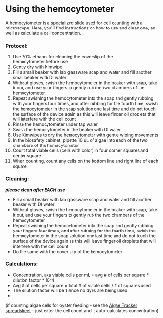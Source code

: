 # Using the hemocytometer
A hemocytometer is a specialized slide used for cell counting with a microscope. Here, you'll find instructions on how to use and clean one, as well as calculate a cell concentration.

### Protocol:
1. Use 70% ethanol for cleaning the coverslip of the hemocytometer before use
2. Gently dry with Kimwipe 
3. Fill a small beaker with lab glassware soap and water and fill another small beaker with DI water
4. Without gloves, swish the hemocytometer in the beaker with soap, take it out, and use your fingers to gently rub the two chambers of the hemocytometer 
5. Repeat swishing the hemocytometer into the soap and gently rubbing with your fingers four times, and after rubbing for the fourth time, swish the hemocytometer in the soap solution one last time and do not touch the surface of the device again as this will leave finger oil droplets that will interfere with the cell count 
6. Rinse the hemocytometer under tap water
7. Swish the hemocytometer in the beaker with DI water 
8. Use Kimwipes to dry the hemocytometer with gentle wiping movements 
9. In the biosafety cabinet, pipette 10 uL of algae into each of the two chambers of the hemacytometer 
10. Count total viable cells (cells with color) in four corner squares and center square 
11. When counting, count any cells on the bottom line and right line of each square 

### Cleaning:
***please clean after EACH use***
- Fill a small beaker with lab glassware soap and water and fill another beaker with DI water
- Without gloves, swish the hemocytometer in the beaker with soap, take it out, and use your fingers to gently rub the two chambers of the hemocytometer
- Repeat swishing the hemocytometer into the soap and gently rubbing your fingers four times, and after rubbing for the fourth time, swish the hemocytometer in the soap solution one last time and do not touch the surface of the device again as this will leave finger oil droplets that will interfere with the cell count
- Do the same with the cover slip of the hemocytometer

### Calculations:
- Concentration, aka viable cells per mL = avg # of cells per square * dilution factor * 10^4
- Avg # of cells per square = total # of viable cells / # of squares used
- The dilution factor will be 1 since no dyes are being used
- 
(if counting algae cells for oyster feeding - see the [Algae Tracker spreadsheet](https://docs.google.com/spreadsheets/d/1UBeluqx4SQUdaInXP4of0siFTtXhhd97nKfENCC8lmE/edit?gid=0#gid=0) - just enter the cell count and it auto-calculates concentration)